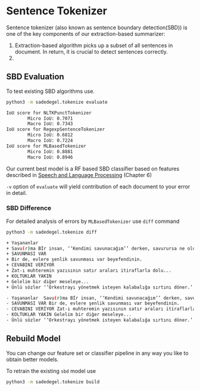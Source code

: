  # Sentence Tokenizer
 
 Sentence tokenizer (also known as sentence boundary detection(SBD)) is one of the key components of 
 our extraction-based summarizer:
 
 1. Extraction-based algorithm picks up a subset of all sentences in document. In return, it is crucial to detect sentences correctly.
 2. 
 
 ## SBD Evaluation
 
 To test existing SBD algorithms use.
 
```bash
python3 -m sadedegel.tokenize evaluate
```

```bash
IoU score for NLTKPunctTokenizer
        Micro IoU: 0.7071
        Macro IoU: 0.7343
IoU score for RegexpSentenceTokenizer
        Micro IoU: 0.6812
        Macro IoU: 0.7224
IoU score for MLBasedTokenizer
        Micro IoU: 0.8881
        Macro IoU: 0.8946
```

Our current best model is a RF based SBD classifier based on features described in [Speech and Language Processing] (Chapter 6)

[Speech and Language Processing]: (https://web.stanford.edu/~jurafsky/slp3/)

`-v` option of `evaluate` will yield contribution of each document to your error in detail.

### SBD Difference


For detailed analysis of errors by `MLBasedTokenizer` use `diff` command

```bash
python3 -m sadedegel.tokenize diff
```

```bash
+ Yaşananlar
+ Savu(r)ma Bİr insan, ‘‘Kendimi savunacağım’’ derken, savurursa ne olur?..
+ SAVUNMASI VAR
+ Bir de, evlere şenlik savunması var beyefendinin.
+ CEVABINI VERİYOR
+ Zat-ı muhteremin yazısının satır araları itiraflarla dolu...
+ KOLTUKLAR YAKIN
+ Gelelim bir diğer meseleye...
+ Ünlü sözler ‘‘Orkestrayı yönetmek isteyen kalabalığa sırtını döner.’’ James Crook

- Yaşananlar  Savu(r)ma Bİr insan, ‘‘Kendimi savunacağım’’ derken, savurursa ne olur?..
- SAVUNMASI VAR Bir de, evlere şenlik savunması var beyefendinin.
- CEVABINI VERİYOR Zat-ı muhteremin yazısının satır araları itiraflarla dolu...
- KOLTUKLAR YAKIN Gelelim bir diğer meseleye...
- Ünlü sözler ‘‘Orkestrayı yönetmek isteyen kalabalığa sırtını döner.’’
```

## Rebuild Model

You can change our feature set or classifier pipeline in any way you like to obtain better models.

To retrain the existing `sbd` model use

```bash
python3 -m sadedegel.tokenize build
```

